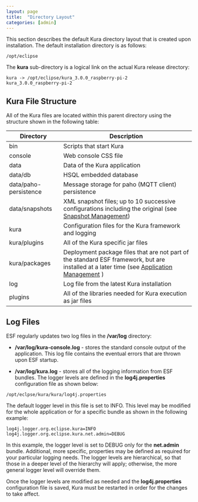```yaml
---
layout: page
title:  "Directory Layout"
categories: [admin]
---
```


This section describes the default Kura directory layout that is created upon installation. The default installation directory is as follows:

```
/opt/eclipse
```

The **kura** sub-directory is a logical link on the actual Kura release directory:

```
kura -> /opt/eclipse/kura_3.0.0_raspberry-pi-2
kura_3.0.0_raspberry-pi-2
```

## Kura File Structure
All of the Kura files are located within this parent directory using the structure shown in the following table:

Directory             | Description
-----------------------|-----------------------------
bin                   | Scripts that start Kura
console               | Web console CSS file
data                  | Data of the Kura application
data/db               | HSQL embedded database
data/paho-persistence | Message storage for paho (MQTT client) persistence
data/snapshots        | XML snapshot files; up to 10 successive configurations including the original (see [Snapshot Management](snapshot-management.html))
kura                  | Configuration files for the Kura framework and logging
kura/plugins          | All of the Kura specific jar files
kura/packages         | Deployment package files that are not part of the standard ESF framework, but are installed at a later time (see [Application Management](application-management.html) )
log                   | Log file from the latest Kura installation
plugins               | All of the libraries needed for Kura execution as jar files

## Log Files
ESF regularly updates two log files in the **/var/log** directory:

- **/var/log/kura-console.log** - stores the standard console output of the application. This log file contains the eventual errors that are thrown upon ESF startup.

- **/var/log/kura.log** - stores all of the logging information from ESF bundles. The logger levels are defined in the **log4j.properties** configuration file as shown below:

```
/opt/eclpse/kura/kura/log4j.properties
```

The default logger level in this file is set to INFO. This level may be modified for the whole application or for a specific bundle as shown in the following example:

```
log4j.logger.org.eclipse.kura=INFO
log4j.logger.org.eclipse.kura.net.admin=DEBUG
```

In this example, the logger level is set to DEBUG only for the **net.admin** bundle. Additional, more specific, properties may be defined as required for your particular logging needs. The logger levels are hierarchical, so that those in a deeper level of the hierarchy will apply; otherwise, the more general logger level will override them.

Once the logger levels are modified as needed and the **log4j.properties** configuration file is saved, Kura must be restarted in order for the changes to take affect.
